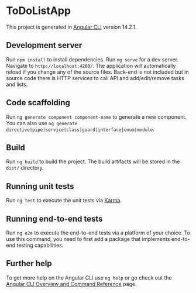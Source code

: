 # ToDoListApp

This project is generated in [Angular CLI](https://github.com/angular/angular-cli) version 14.2.1.

## Development server

Run `npm install` to install dependencies.
Run `ng serve` for a dev server. Navigate to `http://localhost:4200/`. The application will automatically reload if you change any of the source files.
Back-end is not included but in source code there is HTTP services to call API and add/edit/remove tasks and lists.

## Code scaffolding

Run `ng generate component component-name` to generate a new component. You can also use `ng generate directive|pipe|service|class|guard|interface|enum|module`.

## Build

Run `ng build` to build the project. The build artifacts will be stored in the `dist/` directory.

## Running unit tests

Run `ng test` to execute the unit tests via [Karma](https://karma-runner.github.io).

## Running end-to-end tests

Run `ng e2e` to execute the end-to-end tests via a platform of your choice. To use this command, you need to first add a package that implements end-to-end testing capabilities.

## Further help

To get more help on the Angular CLI use `ng help` or go check out the [Angular CLI Overview and Command Reference](https://angular.io/cli) page.
